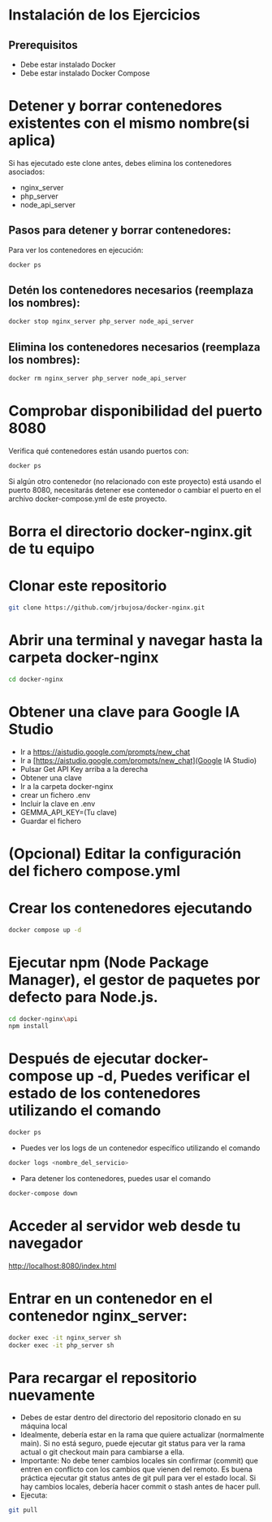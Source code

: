 # Instalación de los Ejercicios
## Prerequisitos

- Debe estar instalado Docker
- Debe estar instalado Docker Compose

# Detener y borrar contenedores existentes con el mismo nombre(si aplica)

Si has ejecutado este clone antes, debes elimina los contenedores asociados:

* nginx_server
* php_server
* node_api_server

## Pasos para detener y borrar contenedores:

Para ver los contenedores en ejecución:
```bash 
docker ps
```

## Detén los contenedores necesarios (reemplaza los nombres):
```bash 
docker stop nginx_server php_server node_api_server
```

## Elimina los contenedores necesarios (reemplaza los nombres):
```bash 
docker rm nginx_server php_server node_api_server
```

# Comprobar disponibilidad del puerto 8080

Verifica qué contenedores están usando puertos con:

```bash 
docker ps
```

Si algún otro contenedor (no relacionado con este proyecto) está usando el puerto 8080, necesitarás detener ese contenedor o cambiar el puerto en el archivo docker-compose.yml de este proyecto.

# Borra el directorio docker-nginx.git de tu equipo

# Clonar este repositorio
```bash 
git clone https://github.com/jrbujosa/docker-nginx.git
```

# Abrir una terminal y navegar hasta la carpeta docker-nginx
```bash 
cd docker-nginx
```
# Obtener una clave para Google IA Studio

- Ir a https://aistudio.google.com/prompts/new_chat
- Ir a [https://aistudio.google.com/prompts/new_chat](Google IA Studio)
- Pulsar Get API Key arriba a la derecha
- Obtener una clave
- Ir a la carpeta docker-nginx
- crear un fichero .env
- Incluir la clave en .env
- GEMMA_API_KEY=(Tu clave)
- Guardar el fichero

# (Opcional) Editar la configuración del fichero compose.yml

# Crear los contenedores ejecutando
```bash 
docker compose up -d

```

# Ejecutar npm (Node Package Manager), el gestor de paquetes por defecto para Node.js.
```bash 
cd docker-nginx\api
npm install
```


# Después de ejecutar docker-compose up -d, Puedes verificar el estado de los contenedores utilizando el comando
```bash 
docker ps
```

- Puedes ver los logs de un contenedor específico utilizando el comando
```bash 
docker logs <nombre_del_servicio>
```

- Para detener los contenedores, puedes usar el comando
```bash 
docker-compose down
```
# Acceder al servidor web desde tu navegador

[http://localhost:8080/index.html](http://localhost:8080/index.html)

# Entrar en un contenedor en el contenedor nginx_server:
```bash 
docker exec -it nginx_server sh
docker exec -it php_server sh
```

# Para recargar el repositorio nuevamente

* Debes de estar dentro del directorio del repositorio clonado en su máquina local
* Idealmente, debería estar en la rama que quiere actualizar (normalmente main). Si no está seguro, puede ejecutar git status para ver la rama actual o git checkout main para cambiarse a ella.
* Importante: No debe tener cambios locales sin confirmar (commit) que entren en conflicto con los cambios que vienen del remoto. Es buena práctica ejecutar git status antes de git pull para ver el estado local. Si hay cambios locales, debería hacer commit o stash antes de hacer pull.
* Ejecuta:  
```bash 
git pull
```